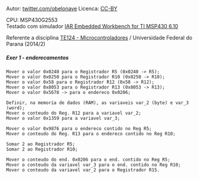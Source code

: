 Autor: [twitter.com/obelonave](https://twitter.com/obelonave)
Licenca: [CC-BY](http://creativecommons.org/licenses/)

CPU: MSP430G2553  
Testado com simulador [IAR Embedded Workbench for TI MSP430 6.10](http://www.iar.com/Products/IAR-Embedded-Workbench/TI-MSP430/)


Referente a disciplina [TE124 - Microcontroladores](http://www.eletrica.ufpr.br/p/disciplinas:te124)  / Universidade Federal do Parana (2014/2)

##### Exer 1 - enderecamentos

```
Mover o valor 0x0240 para o Registrador R5 (0x0240 -> R5);
Mover o valor 0x0250 para o Registrador R10 (0x0250 -> R10);
Mover o valor 0x58 para o Registrador R12 (0x58 -> R12);
Mover o valor 0x8053 para o Registrador R13 (0x8053 -> R13);
Mover o valor 0x5678 -> para o endereco 0x0206;
    
Definir, na memoria de dados (RAM), as variaveis var_2 (byte) e var_3 (word);
Mover o conteudo do Reg. R12 para a variavel var_2;
Mover o valor 0x1359 para a variavel var_3;
    
Mover o valor 0x9876 para o endereco contido no Reg R5;
Mover o conteudo do Reg. R13 para o endereco contido no Reg R10;
    
Somar 2 ao Registrador R5;
Somar 2 ao Registrador R10;
    
Mover o conteudo do end. 0x0206 para o end. contido no Reg R5;
Mover o conteudo da variavel var_3 para o end. contido no Reg R10;
Mover o conteudo da variavel var_2 para o Registrador R15.
```
